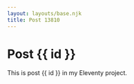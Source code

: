 ```yaml
---
layout: layouts/base.njk
title: Post 13810
---
```


# Post {{ id }}

This is post {{ id }} in my Eleventy project.
